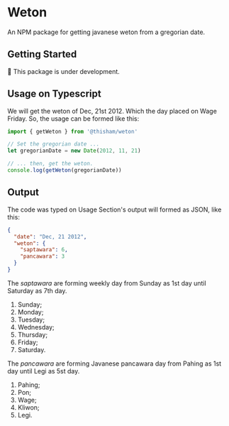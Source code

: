 # Weton
An NPM package for getting javanese weton from a gregorian date.

## Getting Started
:construction: This package is under development.

<!-- ```bash
# Installing the Package

$ npm install @thisham/weton
# ... or using yarn ...
$ yarn add @thisham/weton
``` -->

## Usage on Typescript

We will get the weton of Dec, 21st 2012. Which the day placed on Wage Friday. So, the usage can be formed like this:
```ts
import { getWeton } from '@thisham/weton'

// Set the gregorian date ...
let gregorianDate = new Date(2012, 11, 21)

// ... then, get the weton.
console.log(getWeton(gregorianDate))
```

## Output
The code was typed on Usage Section's output will formed as JSON, like this:
```json
{
  "date": "Dec, 21 2012",
  "weton": {
    "saptawara": 6,
    "pancawara": 3
  }
}
```

The _saptawara_ are forming weekly day from Sunday as 1st day until Saturday as 7th day.
1. Sunday;
2. Monday;
3. Tuesday;
4. Wednesday;
5. Thursday;
6. Friday;
7. Saturday.

The _pancawara_ are forming Javanese pancawara day from Pahing as 1st day until Legi as 5st day.
1. Pahing;
2. Pon;
3. Wage;
4. Kliwon;
5. Legi.
